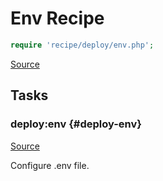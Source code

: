 <!-- DO NOT EDIT THIS FILE! -->
<!-- Instead edit recipe/deploy/env.php -->
<!-- Then run bin/docgen -->

# Env Recipe

```php
require 'recipe/deploy/env.php';
```

[Source](/recipe/deploy/env.php)



## Tasks

### deploy:env {#deploy-env}
[Source](https://github.com/deployphp/deployer/blob/master/recipe/deploy/env.php#L6)

Configure .env file.




